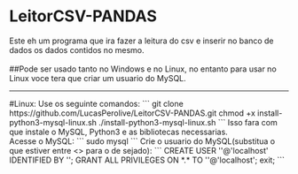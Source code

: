 # LeitorCSV-PANDAS
Este eh um programa que ira fazer a leitura do csv e inserir no banco de dados os dados contidos no mesmo.
<br><br>
##Pode ser usado tanto no Windows e no Linux, no entanto para usar no Linux voce tera que criar um usuario do MySQL.
<hr>
#Linux:
Use os seguinte comandos:
```
git clone https://github.com/LucasPerolive/LeitorCSV-PANDAS.git
chmod +x install-python3-mysql-linux.sh
./install-python3-mysql-linux.sh
```
Isso fara com que instale o MySQL, Python3 e as bibliotecas necessarias.
<br>
Acesse o MySQL:
```
sudo mysql
```
Crie o usuario do MySQL(substitua o que estiver entre <> para o de sejado):
```
CREATE USER '<nome_usuario>'@'localhost' IDENTIFIED BY '<senha>';
GRANT ALL PRIVILEGES ON *.* TO '<nome_usuario>'@'localhost';
exit;
```
<br>
